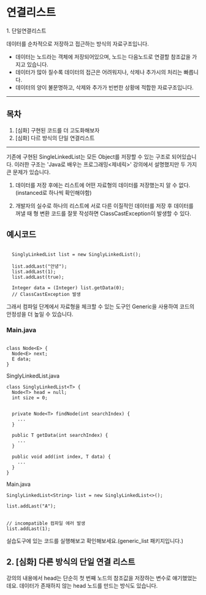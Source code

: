 # 연결리스트



1\. 단일연결리스트

  데이터를 순차적으로 저장하고 접근하는 방식의 자료구조입니다.

  - 데이터는 노드라는 객체에 저장되어있으며, 노드는 다음노드로 연결할 참조값을 가지고 있습니다.
  - 데이터가 많아 질수록 데이터의 접근은 어려워지나, 삭제나 추가시의 처리는 빠릅니다.
  - 데이터의 양이 불문명하고, 삭제와 추가가 빈번한 상황에 적합한 자료구조입니다.

---

 목차
 ---

1. [심화] 구현된 코드를 더 고도화해보자
2. [심화] 다르 방식의 단일 연결리스트
---

기존에 구현된 SingleLinkedList는 모든 Object를 저장할 수 있는 구조로 되어있습니다. 이러한 구조는 'Java로 배우는 프로그래밍<제네릭>' 강의에서 설명했지만 두 가지 큰 문제가 있습니다.

  1. 데이터를 저장 후에는 리스트에 어떤 자료형의 데이터를 저장했는지 알 수 없다. (instanced로 하나씩 확인해야함)

  2. 개발자의 실수로 하나의 리스트에 서로 다른 이질적인 데이터를 저장 후 데이터를 꺼낼 때 형 변환 코드를 잘못 작성하면 ClassCastException이 발생할 수 있다.

예시코드
---
```

  SinglyLinkedList list = new SinglyLinkedList();

  list.addLast("안녕");
  list.addLast(1);
  list.addLast(true);

  Integer data = (Integer) list.getData(0);
  // ClassCastException 발생

```
그래서 컴파일 단계에서 자료형을 체크할 수 있는 도구인 Generic을 사용하여 코드의 안정성을 더 높일 수 있습니다.


### Main.java

```

class Node<E> {
  Node<E> next;
  E data;
}

```

SinglyLinkedList.java

```
class SinglyLinkedList<T> {
  Node<T> head = null;
  int size = 0;
  
  
  private Node<T> findNode(int searchIndex) {
    ...
  }
  
  public T getData(int searchIndex) {
    ...
  }
  
  public void add(int index, T data) {
    ...
  }
}

```

Main.java

```
SinglyLinkedList<String> list = new SinglyLinkedList<>();

list.addLast("A");


// incompatible 컴파일 에러 발생
list.addLast(1);

```

실습도구에 있는 코드를 실행해보고 확인해보세요.(generic_list 패키지입니다.)


2\. [심화] 다른 방식의 단일 연결 리스트
---

강의의 내용에서 head는 단순히 첫 번째 노드의 참조값을 저장하는 변수로 얘기했었는데요. 데이터가 존재하지 않는 head 노드를 만드는 방식도 있습니다.


